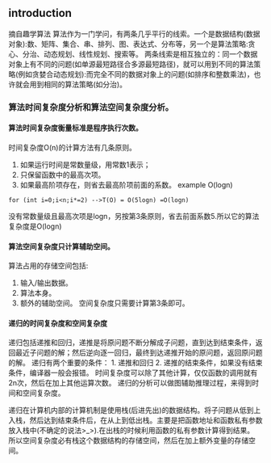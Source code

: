## introduction

摘自趣学算法
    算法作为一门学问，有两条几乎平行的线索。一个是数据结构(数据对象):数、矩阵、集合、串、排列、图、表达式、分布等，另一个是算法策略:贪心、分治、动态规划、线性规划、搜索等。
    两条线索是相互独立的：同一个数据对象上有不同的问题(如单源最短路径合多源最短路径)，就可以用到不同的算法策略(例如贪婪合动态规划):而完全不同的数据对象上的问题(如排序和整数乘法)，也许就会用到相同的算法策略(如分治)。

### 算法时间复杂度分析和算法空间复杂度分析。

#### 算法时间复杂度衡量标准是**程序执行次数**。

时间复杂度O(n)的计算方法有几条原则。
1. 如果运行时间是常数量级，用常数1表示；
2. 只保留函数中的最高次项。
3. 如果最高阶项存在，则省去最高阶项前面的系数。
example O(logn)
```
for (int i=0;i<n;i*=2) -->T(O) = O(5logn) =O(logn)
```
没有常数量级且最高次项是logn，另按第3条原则，省去前面系数5.所以它的算法复杂度是O(logn)

#### 算法空间复杂度**只计算辅助空间**。

算法占用的存储空间包括:
1. 输入/输出数据。
2. 算法本身。
3. 额外的辅助空间。
空间复杂度只需要计算第3条即可。

#### 递归的时间复杂度和空间复杂度
递归包括递推和回归，递推是将原问题不断分解成子问题，直到达到结束条件，返回最近子问题的解；然后逆向逐一回归，最终到达递推开始的原问题，返回原问题的解。
    递归有两个重要的条件：
        1. 递推和回归
        2. 递推的结束条件，如果没有结束条件，编译器一般会报错。
时间复杂度可以除了其他计算，仅仅函数的调用就有2n次，然后在加上其他运算次数。
递归的分析可以做图辅助推理过程，来得到时间和空间复杂度。

递归在计算机内部的计算机制是使用栈(后进先出)的数据结构。将子问题从低到上入栈，然后达到结束条件后，在从上到低出栈。主要是把函数地址和函数私有参数放入栈中(不确定的说法>_>).在出栈的时候利用函数的私有参数计算得到结果。
所以空间复杂度必有栈这个数据结构的存储空间，然后在加上额外变量的存储空间。